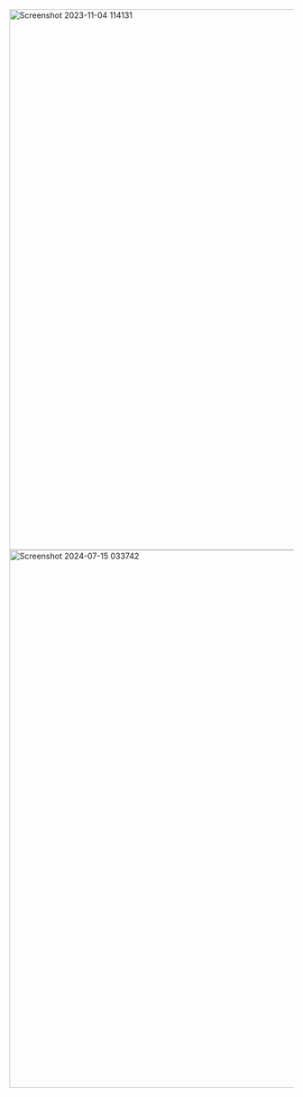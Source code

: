 <img width="959" alt="Screenshot 2023-11-04 114131" src="https://github.com/user-attachments/assets/a143ceb0-ef1c-4a9e-b510-892eda77aa19">
<img width="954" alt="Screenshot 2024-07-15 033742" src="https://github.com/user-attachments/assets/50c26a7e-699e-4f81-a65f-5aebb369fbce">
